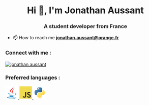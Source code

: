 <h1 align="center">Hi 👋, I'm Jonathan Aussant</h1>
<h3 align="center">A student developer from France</h3>

- 📫 How to reach me **jonathan.aussant@orange.fr**

<h3 align="left">Connect with me : </h3>
<p align="left">
<a href="https://www.linkedin.com/in/jonathan-aussant-93a1bb250/" target="blank"><img align="center" src="https://raw.githubusercontent.com/rahuldkjain/github-profile-readme-generator/master/src/images/icons/Social/linked-in-alt.svg" alt="jonathan aussant" height="30" width="40" /></a>
</p>
<h3 align="left">Preferred languages : </h3>
<p align="left"> <a href="https://www.java.com" target="_blank" rel="noreferrer"> <img src="https://raw.githubusercontent.com/devicons/devicon/master/icons/java/java-original.svg" alt="java" width="40" height="40"/> </a> <a href="https://developer.mozilla.org/en-US/docs/Web/JavaScript" target="_blank" rel="noreferrer"> <img src="https://raw.githubusercontent.com/devicons/devicon/master/icons/javascript/javascript-original.svg" alt="javascript" width="40" height="40"/> </a> <a href="https://www.python.org" target="_blank" rel="noreferrer"> <img src="https://raw.githubusercontent.com/devicons/devicon/master/icons/python/python-original.svg" alt="python" width="40" height="40"/> </a> </p>
